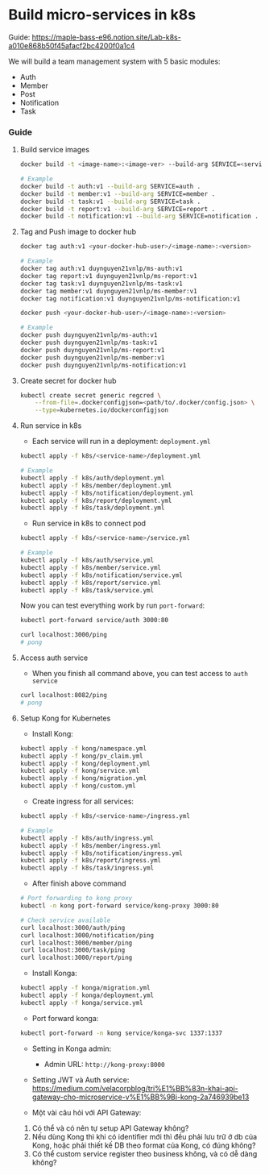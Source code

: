 # Build micro-services in k8s

Guide: https://maple-bass-e96.notion.site/Lab-k8s-a010e868b50f45afacf2bc4200f0a1c4

We will build a team management system with 5 basic modules:
- Auth
- Member
- Post
- Notification
- Task

### Guide
1. Build service images
    ```bash
    docker build -t <image-name>:<image-ver> --build-arg SERVICE=<service-name> .

    # Example
    docker build -t auth:v1 --build-arg SERVICE=auth .
    docker build -t member:v1 --build-arg SERVICE=member .
    docker build -t task:v1 --build-arg SERVICE=task .
    docker build -t report:v1 --build-arg SERVICE=report .
    docker build -t notification:v1 --build-arg SERVICE=notification .
    ```

2. Tag and Push image to docker hub
    ```bash
    docker tag auth:v1 <your-docker-hub-user>/<image-name>:<version>

    # Example
    docker tag auth:v1 duynguyen21vnlp/ms-auth:v1
    docker tag report:v1 duynguyen21vnlp/ms-report:v1
    docker tag task:v1 duynguyen21vnlp/ms-task:v1
    docker tag member:v1 duynguyen21vnlp/ms-member:v1
    docker tag notification:v1 duynguyen21vnlp/ms-notification:v1

    docker push <your-docker-hub-user>/<image-name>:<version>

    # Example
    docker push duynguyen21vnlp/ms-auth:v1
    docker push duynguyen21vnlp/ms-task:v1
    docker push duynguyen21vnlp/ms-report:v1
    docker push duynguyen21vnlp/ms-member:v1
    docker push duynguyen21vnlp/ms-notification:v1
    ```

3. Create secret for docker hub
    ```bash
    kubectl create secret generic regcred \
        --from-file=.dockerconfigjson=<path/to/.docker/config.json> \
        --type=kubernetes.io/dockerconfigjson
    ```

4. Run service in k8s
    - Each service will run in a deployment: `deployment.yml`
    ```bash
    kubectl apply -f k8s/<service-name>/deployment.yml

    # Example
    kubectl apply -f k8s/auth/deployment.yml
    kubectl apply -f k8s/member/deployment.yml
    kubectl apply -f k8s/notification/deployment.yml
    kubectl apply -f k8s/report/deployment.yml
    kubectl apply -f k8s/task/deployment.yml
    ```

    - Run service in k8s to connect pod
    ```bash
    kubectl apply -f k8s/<service-name>/service.yml

    # Example
    kubectl apply -f k8s/auth/service.yml
    kubectl apply -f k8s/member/service.yml
    kubectl apply -f k8s/notification/service.yml
    kubectl apply -f k8s/report/service.yml
    kubectl apply -f k8s/task/service.yml
    ```

    Now you can test everything work by run `port-forward`:
    ```bash
    kubectl port-forward service/auth 3000:80

    curl localhost:3000/ping
    # pong
    ```

5. Access auth service
    - When you finish all command above, you can test access to `auth service`
    ```bash
    curl localhost:8082/ping
    # pong
    ```

6. Setup Kong for Kubernetes

    - Install Kong:
    ```bash
    kubectl apply -f kong/namespace.yml
    kubectl apply -f kong/pv_claim.yml
    kubectl apply -f kong/deployment.yml
    kubectl apply -f kong/service.yml
    kubectl apply -f kong/migration.yml
    kubectl apply -f kong/custom.yml
    ```

    - Create ingress for all services:
    ```bash
    kubectl apply -f k8s/<service-name>/ingress.yml

    # Example
    kubectl apply -f k8s/auth/ingress.yml
    kubectl apply -f k8s/member/ingress.yml
    kubectl apply -f k8s/notification/ingress.yml
    kubectl apply -f k8s/report/ingress.yml
    kubectl apply -f k8s/task/ingress.yml
    ```

    - After finish above command
    ```bash
    # Port forwarding to kong proxy
    kubectl -n kong port-forward service/kong-proxy 3000:80

    # Check service available
    curl localhost:3000/auth/ping
    curl localhost:3000/notification/ping
    curl localhost:3000/member/ping
    curl localhost:3000/task/ping
    curl localhost:3000/report/ping
    ```

     - Install Konga:
    ```bash
    kubectl apply -f konga/migration.yml
    kubectl apply -f konga/deployment.yml
    kubectl apply -f konga/service.yml
    ```

    - Port forward konga:
    ```bash
    kubectl port-forward -n kong service/konga-svc 1337:1337
    ```

    - Setting in Konga admin:
        - Admin URL: `http://kong-proxy:8000`

    - Setting JWT và Auth service: https://medium.com/velacorpblog/tri%E1%BB%83n-khai-api-gateway-cho-microservice-v%E1%BB%9Bi-kong-2a746939be13

    - Một vài câu hỏi với API Gateway:
    1. Có thể và có nên tự setup API Gateway không?
    2. Nếu dùng Kong thì khi có identifier mới thì đều phải lưu trữ ở db của Kong, hoặc phải thiết kế DB theo format của Kong, có đúng không?
    3. Có thể custom service register theo business không, và có dễ dàng không?





